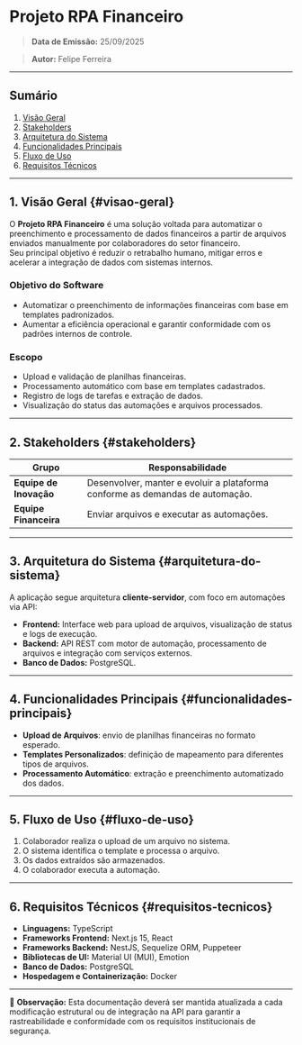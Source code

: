 # Projeto RPA Financeiro

>**Data de Emissão:** 25/09/2025

>**Autor:** Felipe Ferreira

---

## Sumário
1. [Visão Geral](#visao-geral)
2. [Stakeholders](#stakeholders)
3. [Arquitetura do Sistema](#arquitetura-do-sistema)
4. [Funcionalidades Principais](#funcionalidades-principais)
5. [Fluxo de Uso](#fluxo-de-uso)
6. [Requisitos Técnicos](#requisitos-tecnicos)

---

## 1. Visão Geral {#visao-geral}
O **Projeto RPA Financeiro** é uma solução voltada para automatizar o preenchimento e processamento de dados financeiros a partir de arquivos enviados manualmente por colaboradores do setor financeiro.  
Seu principal objetivo é reduzir o retrabalho humano, mitigar erros e acelerar a integração de dados com sistemas internos.

### Objetivo do Software
- Automatizar o preenchimento de informações financeiras com base em templates padronizados.  
- Aumentar a eficiência operacional e garantir conformidade com os padrões internos de controle.  

### Escopo
- Upload e validação de planilhas financeiras.  
- Processamento automático com base em templates cadastrados.  
- Registro de logs de tarefas e extração de dados.  
- Visualização do status das automações e arquivos processados.  

---

## 2. Stakeholders {#stakeholders}

| Grupo                     | Responsabilidade                                                                |
|---------------------------|---------------------------------------------------------------------------------|
| **Equipe de Inovação**    | Desenvolver, manter e evoluir a plataforma conforme as demandas de automação. |
| **Equipe Financeira**     | Enviar arquivos e executar as automações.                          |

---

## 3. Arquitetura do Sistema {#arquitetura-do-sistema}
A aplicação segue arquitetura **cliente-servidor**, com foco em automações via API:

- **Frontend:** Interface web para upload de arquivos, visualização de status e logs de execução.  
- **Backend:** API REST com motor de automação, processamento de arquivos e integração com serviços externos.  
- **Banco de Dados:**  PostgreSQL.

---

## 4. Funcionalidades Principais {#funcionalidades-principais}
- **Upload de Arquivos**: envio de planilhas financeiras no formato esperado.  
- **Templates Personalizados**: definição de mapeamento para diferentes tipos de arquivos.  
- **Processamento Automático**: extração e preenchimento automatizado dos dados.  

---

## 5. Fluxo de Uso {#fluxo-de-uso}
1. Colaborador realiza o upload de um arquivo no sistema.  
2. O sistema identifica o template e processa o arquivo.  
3. Os dados extraídos são armazenados. 
4. O colaborador executa a automação.  

---

## 6. Requisitos Técnicos {#requisitos-tecnicos}
- **Linguagens:** TypeScript 
- **Frameworks Frontend:** Next.js 15, React
- **Frameworks Backend:** NestJS, Sequelize ORM, Puppeteer
- **Bibliotecas de UI:** Material UI (MUI), Emotion
- **Banco de Dados:** PostgreSQL
- **Hospedagem e Containerização:** Docker

---

📌 **Observação:** Esta documentação deverá ser mantida atualizada a cada modificação estrutural ou de integração na API para garantir a rastreabilidade e conformidade com os requisitos institucionais de segurança.
